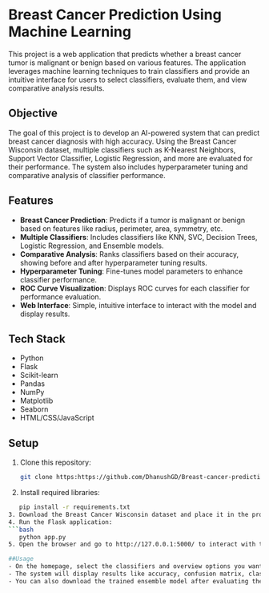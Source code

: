 # Breast Cancer Prediction Using Machine Learning

This project is a web application that predicts whether a breast cancer tumor is malignant or benign based on various features. The application leverages machine learning techniques to train classifiers and provide an intuitive interface for users to select classifiers, evaluate them, and view comparative analysis results.

## Objective

The goal of this project is to develop an AI-powered system that can predict breast cancer diagnosis with high accuracy. Using the Breast Cancer Wisconsin dataset, multiple classifiers such as K-Nearest Neighbors, Support Vector Classifier, Logistic Regression, and more are evaluated for their performance. The system also includes hyperparameter tuning and comparative analysis of classifier performance.

## Features

- **Breast Cancer Prediction**: Predicts if a tumor is malignant or benign based on features like radius, perimeter, area, symmetry, etc.
- **Multiple Classifiers**: Includes classifiers like KNN, SVC, Decision Trees, Logistic Regression, and Ensemble models.
- **Comparative Analysis**: Ranks classifiers based on their accuracy, showing before and after hyperparameter tuning results.
- **Hyperparameter Tuning**: Fine-tunes model parameters to enhance classifier performance.
- **ROC Curve Visualization**: Displays ROC curves for each classifier for performance evaluation.
- **Web Interface**: Simple, intuitive interface to interact with the model and display results.

## Tech Stack

- Python
- Flask
- Scikit-learn
- Pandas
- NumPy
- Matplotlib
- Seaborn
- HTML/CSS/JavaScript

## Setup

1. Clone this repository:
   ```bash
   git clone https:https://github.com/DhanushGD/Breast-cancer-prediction.git
2. Install required libraries:
```bash
   pip install -r requirements.txt
3. Download the Breast Cancer Wisconsin dataset and place it in the project directory.
4. Run the Flask application:
```bash
   python app.py
5. Open the browser and go to http://127.0.0.1:5000/ to interact with the model.

##Usage
- On the homepage, select the classifiers and overview options you want to evaluate.
- The system will display results like accuracy, confusion matrix, classification report, and ROC curve.
- You can also download the trained ensemble model after evaluating the classifiers.
